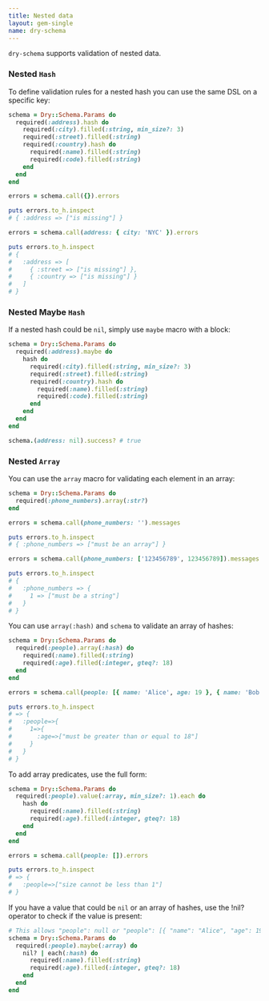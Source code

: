 ```yaml
---
title: Nested data
layout: gem-single
name: dry-schema
---
```


`dry-schema` supports validation of nested data.

### Nested `Hash`

To define validation rules for a nested hash you can use the same DSL on a specific key:

```ruby
schema = Dry::Schema.Params do
  required(:address).hash do
    required(:city).filled(:string, min_size?: 3)
    required(:street).filled(:string)
    required(:country).hash do
      required(:name).filled(:string)
      required(:code).filled(:string)
    end
  end
end

errors = schema.call({}).errors

puts errors.to_h.inspect
# { :address => ["is missing"] }

errors = schema.call(address: { city: 'NYC' }).errors

puts errors.to_h.inspect
# {
#   :address => [
#     { :street => ["is missing"] },
#     { :country => ["is missing"] }
#   ]
# }
```

### Nested Maybe `Hash`

If a nested hash could be `nil`, simply use `maybe` macro with a block:

```ruby
schema = Dry::Schema.Params do
  required(:address).maybe do
    hash do
      required(:city).filled(:string, min_size?: 3)
      required(:street).filled(:string)
      required(:country).hash do
        required(:name).filled(:string)
        required(:code).filled(:string)
      end
    end
  end
end

schema.(address: nil).success? # true
```

### Nested `Array`

You can use the `array` macro for validating each element in an array:

```ruby
schema = Dry::Schema.Params do
  required(:phone_numbers).array(:str?)
end

errors = schema.call(phone_numbers: '').messages

puts errors.to_h.inspect
# { :phone_numbers => ["must be an array"] }

errors = schema.call(phone_numbers: ['123456789', 123456789]).messages

puts errors.to_h.inspect
# {
#   :phone_numbers => {
#     1 => ["must be a string"]
#   }
# }
```

You can use `array(:hash)` and `schema` to validate an array of hashes:

```ruby
schema = Dry::Schema.Params do
  required(:people).array(:hash) do
    required(:name).filled(:string)
    required(:age).filled(:integer, gteq?: 18)
  end
end

errors = schema.call(people: [{ name: 'Alice', age: 19 }, { name: 'Bob', age: 17 }]).errors

puts errors.to_h.inspect
# => {
#   :people=>{
#     1=>{
#       :age=>["must be greater than or equal to 18"]
#     }
#   }
# }
```

To add array predicates, use the full form:

```ruby
schema = Dry::Schema.Params do
  required(:people).value(:array, min_size?: 1).each do
    hash do
      required(:name).filled(:string)
      required(:age).filled(:integer, gteq?: 18)
    end
  end
end

errors = schema.call(people: []).errors

puts errors.to_h.inspect
# => {
#   :people=>["size cannot be less than 1"]
# }

```

If you have a value that could be `nil` or an array of hashes, use the !nil? operator to check if the value is present:

```ruby
# This allows "people": null or "people": [{ "name": "Alice", "age": 19 }, { "name": "Bob", "age": 20 }]
schema = Dry::Schema.Params do
  required(:people).maybe(:array) do
    nil? | each(:hash) do
      required(:name).filled(:string)
      required(:age).filled(:integer, gteq?: 18)
    end
  end
end
```
